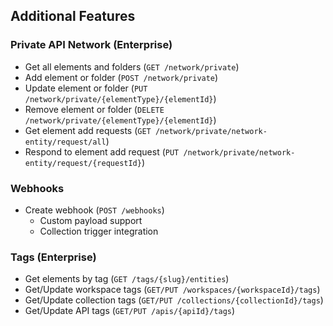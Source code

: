 ## Additional Features

### Private API Network (Enterprise)
- Get all elements and folders (`GET /network/private`)
- Add element or folder (`POST /network/private`)
- Update element or folder (`PUT /network/private/{elementType}/{elementId}`)
- Remove element or folder (`DELETE /network/private/{elementType}/{elementId}`)
- Get element add requests (`GET /network/private/network-entity/request/all`)
- Respond to element add request (`PUT /network/private/network-entity/request/{requestId}`)

### Webhooks
- Create webhook (`POST /webhooks`)
  - Custom payload support
  - Collection trigger integration

### Tags (Enterprise)
- Get elements by tag (`GET /tags/{slug}/entities`)
- Get/Update workspace tags (`GET/PUT /workspaces/{workspaceId}/tags`)
- Get/Update collection tags (`GET/PUT /collections/{collectionId}/tags`)
- Get/Update API tags (`GET/PUT /apis/{apiId}/tags`)
